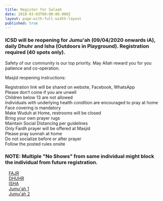 ```yaml
---
title: Register for Salaah
date: 2018-03-03T00:00:00.000Z
layout: page-with-full-width-layout
published: true
---
```



### ICSD will be reopening for Jumu'ah (09/04/2020 onwards iA), daily Dhuhr and Isha (Outdoors in Playground). Registration required (40 spots only).

Safety of our community is our top priority. May Allah reward you for you patience and co-operation.

Masjid reopening instructions:

Registration link will be shared on website, Facebook, WhatsApp  
Please don’t come if you are unwell  
Children below 13 are not allowed  
Individuals with underlying health condition are encouraged to pray at home  
Face covering is mandatory  
Make Wuduh at Home, restrooms will be closed  
Bring your own prayer rugs  
Maintain Social Distancing per guidelines  
Only Fardh  prayer will be offered at Masjid  
Please pray sunnah at home  
Do not socialize before or after prayer  
Follow the posted rules onsite  

### NOTE: Multiple "No Shows" from same individual might block the individual from future registration.

<div class="row pt-10 pb-2" >
<div class="col-md-4 col-4 pb-3">
      <a class="btn btn-sm btn-primary" href="https://www.eventbrite.com/e/118705400047" style="width: 100%;padding:12px;" target="_blank">FAJR</a>
  </div>
  <div class="col-md-4 col-4 pb-3">
      <a class="btn btn-sm btn-primary" href="https://www.eventbrite.com/e/118705189417" style="width: 100%;padding:12px;" target="_blank">DHUHR</a>
  </div>
  
  <div class="col-md-4 col-4 pb-3">
      <a class="btn btn-sm btn-primary" href="https://www.eventbrite.com/e/118705243579" style="width: 100%;padding:12px;" target="_blank">ISHA</a>
  </div>
    
</div>

<div class="row pt-10 pb-2" >
  <div class="col-md-6 col-6 pb-3">
      <a class="btn btn-sm btn-warning" href="https://www.eventbrite.com/e/118670776487" style="width: 100%;padding:12px;" target="_blank">Jumu'ah 1</a>
  </div>
  
  <div class="col-md-6 col-6 pb-3">
      <a class="btn btn-sm btn-warning" href="https://www.eventbrite.com/e/118671209783" style="width: 100%;padding:12px;" target="_blank">Jumu'ah 2</a>
  </div>
    
</div>